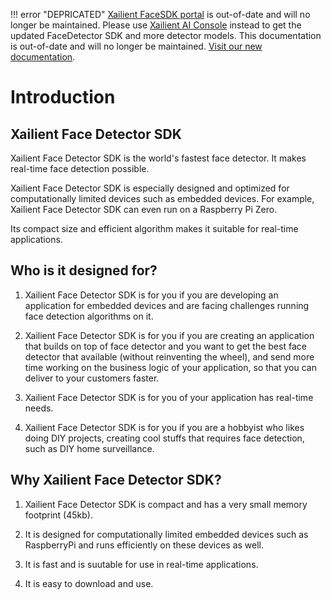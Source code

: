 !!! error "DEPRICATED"
    [Xailient FaceSDK portal](https://sdk.xailient.com) is out-of-date and will no longer be maintained. Please use [Xailient AI Console](https://console.xailient.com) instead to get the updated FaceDetector SDK and more detector models.
    This documentation is out-of-date and will no longer be maintained. [Visit our new documentation](https://xailient-docs.readthedocs.org).
    
# Introduction

## Xailient Face Detector SDK

Xailient Face Detector SDK is the world's fastest face detector. It makes real-time face detection possible.

Xailient Face Detector SDK is especially designed and optimized for computationally limited devices such as embedded devices. For example, Xailient Face Detector SDK can even run on a Raspberry Pi Zero.

Its compact size and efficient algorithm makes it suitable for real-time applications.

## Who is it designed for?

1. Xailient Face Detector SDK is for you if you are developing an application for embedded devices and are facing challenges running face detection algorithms on it.

2. Xailient Face Detector SDK is for you if you are creating an application that builds on top of face detector and you want to get the best face detector that available (without reinventing the wheel), and send more time working on the business logic of your application, so that you can deliver to your customers faster.

3. Xailient Face Detector SDK is for you of your application has real-time needs.

4. Xailient Face Detector SDK is for you if you are a hobbyist who likes doing DIY projects, creating cool stuffs that requires face detection, such as DIY home surveillance.

## Why Xailient Face Detector SDK?

1. Xailient Face Detector SDK is compact and has a very small memory footprint (45kb).

2. It is designed for computationally limited embedded devices such as RaspberryPi and runs efficiently on these devices as well.

3. It is fast and is suutable for use in real-time applications.

4. It is easy to download and use.






